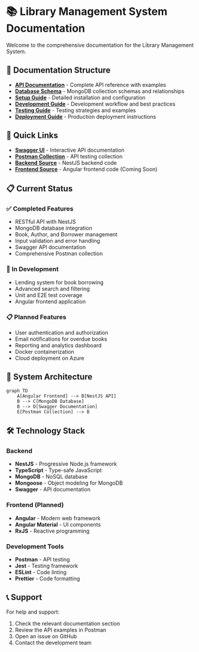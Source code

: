 # 📚 Library Management System Documentation

Welcome to the comprehensive documentation for the Library Management System.

## 📁 Documentation Structure

- **[API Documentation](api.md)** - Complete API reference with examples
- **[Database Schema](database.md)** - MongoDB collection schemas and relationships
- **[Setup Guide](setup.md)** - Detailed installation and configuration
- **[Development Guide](development.md)** - Development workflow and best practices
- **[Testing Guide](testing.md)** - Testing strategies and examples
- **[Deployment Guide](deployment.md)** - Production deployment instructions

## 🚀 Quick Links

- **[Swagger UI](http://localhost:3002/api)** - Interactive API documentation
- **[Postman Collection](../postman/)** - API testing collection
- **[Backend Source](../backend/)** - NestJS backend code
- **[Frontend Source](../frontend/)** - Angular frontend code (Coming Soon)

## 📋 Current Status

### ✅ Completed Features
- RESTful API with NestJS
- MongoDB database integration
- Book, Author, and Borrower management
- Input validation and error handling
- Swagger API documentation
- Comprehensive Postman collection

### 🔄 In Development
- Lending system for book borrowing
- Advanced search and filtering
- Unit and E2E test coverage
- Angular frontend application

### 📋 Planned Features
- User authentication and authorization
- Email notifications for overdue books
- Reporting and analytics dashboard
- Docker containerization
- Cloud deployment on Azure

## 🎯 System Architecture

```mermaid
graph TD
    A[Angular Frontend] --> B[NestJS API]
    B --> C[MongoDB Database]
    B --> D[Swagger Documentation]
    E[Postman Collection] --> B
```

## 🛠️ Technology Stack

### Backend
- **NestJS** - Progressive Node.js framework
- **TypeScript** - Type-safe JavaScript
- **MongoDB** - NoSQL database
- **Mongoose** - Object modeling for MongoDB
- **Swagger** - API documentation

### Frontend (Planned)
- **Angular** - Modern web framework
- **Angular Material** - UI components
- **RxJS** - Reactive programming

### Development Tools
- **Postman** - API testing
- **Jest** - Testing framework
- **ESLint** - Code linting
- **Prettier** - Code formatting

## 📞 Support

For help and support:
1. Check the relevant documentation section
2. Review the API examples in Postman
3. Open an issue on GitHub
4. Contact the development team
